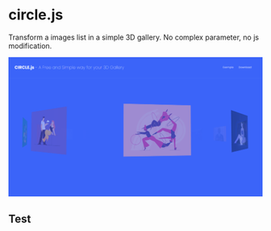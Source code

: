 # circle.js

<p>Transform a images list in a simple 3D gallery. No complex parameter, no js modification.</p>
<p><img src="circle-capture.png" /></p>
<h2>Test</h2>
